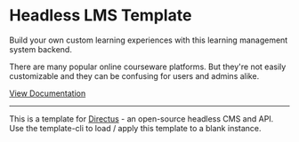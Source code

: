# Headless LMS Template

Build your own custom learning experiences with this learning management system backend.

There are many popular online courseware platforms. But they're not easily customizable and they can be confusing for users and admins alike.

[View Documentation](https://docs.directus.io/plus/headless-lms)

---

This is a template for [Directus](https://directus.io/) - an open-source headless CMS and API. Use the template-cli to load / apply this template to a blank instance.
